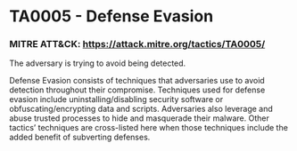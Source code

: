 # TA0005 - Defense Evasion

### MITRE ATT&CK: https://attack.mitre.org/tactics/TA0005/

The adversary is trying to avoid being detected.

Defense Evasion consists of techniques that adversaries use to avoid detection throughout their compromise. Techniques used for defense evasion include uninstalling/disabling security software or obfuscating/encrypting data and scripts. Adversaries also leverage and abuse trusted processes to hide and masquerade their malware. Other tactics’ techniques are cross-listed here when those techniques include the added benefit of subverting defenses.